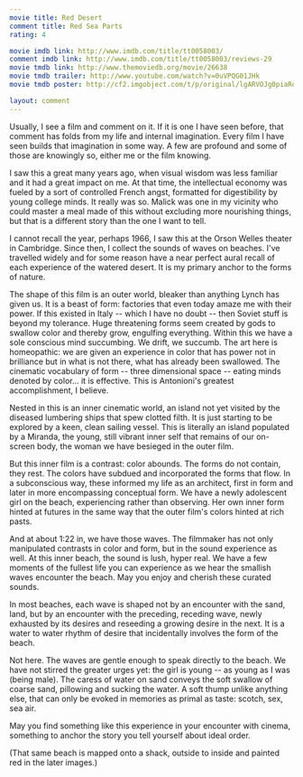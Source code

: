 ```yaml
---
movie title: Red Desert
comment title: Red Sea Parts
rating: 4

movie imdb link: http://www.imdb.com/title/tt0058003/
comment imdb link: http://www.imdb.com/title/tt0058003/reviews-29
movie tmdb link: http://www.themoviedb.org/movie/26638
movie tmdb trailer: http://www.youtube.com/watch?v=0uVPQG01JHk
movie tmdb poster: http://cf2.imgobject.com/t/p/original/lgARVOJg0piaRoe2JnRnLtUjWMT.jpg

layout: comment
---
```


Usually, I see a film and comment on it. If it is one I have seen before, that comment has folds from my life and internal imagination. Every film I have seen builds that imagination in some way. A few are profound and some of those are knowingly so, either me or the film knowing.

I saw this a great many years ago, when visual wisdom was less familiar and it had a great impact on me. At that time, the intellectual economy was fueled by a sort of controlled French angst, formatted for digestibility by young college minds. It really was so. Malick was one in my vicinity who could master a meal made of this without excluding more nourishing things, but that is a different story than the one I want to tell.

I cannot recall the year, perhaps 1966, I saw this at the Orson Welles theater in Cambridge. Since then, I collect the sounds of waves on beaches. I've travelled widely and for some reason have a near perfect aural recall of each experience of the watered desert. It is my primary anchor to the forms of nature.

The shape of this film is an outer world, bleaker than anything Lynch has given us. It is a beast of form: factories that even today amaze me with their power. If this existed in Italy -- which I have no doubt -- then Soviet stuff is beyond my tolerance. Huge threatening forms seem created by gods to swallow color and thereby grow, engulfing everything. Within this we have a sole conscious mind succumbing. We drift, we succumb. The art here is homeopathic: we are given an experience in color that has power not in brilliance but in what is not there, what has already been swallowed. The cinematic vocabulary of form -- three dimensional space -- eating minds denoted by color... it is effective. This is Antonioni's greatest accomplishment, I believe.

Nested in this is an inner cinematic world, an island not yet visited by the diseased lumbering ships that spew clotted filth. It is just starting to be explored by a keen, clean sailing vessel. This is literally an island populated by a Miranda, the young, still vibrant inner self that remains of our on-screen body, the woman we have besieged in the outer film.

But this inner film is a contrast: color abounds. The forms do not contain, they rest. The colors have subdued and incorporated the forms that flow. In a subconscious way, these informed my life as an architect, first in form and later in more encompassing conceptual form. We have a newly adolescent girl on the beach, experiencing rather than observing. Her own inner form hinted at futures in the same way that the outer film's colors hinted at rich pasts.

And at about 1:22 in, we have those waves. The filmmaker has not only manipulated contrasts in color and form, but in the sound experience as well. At this inner beach, the sound is lush, hyper real. We have a few moments of the fullest life you can experience as we hear the smallish waves encounter the beach. May you enjoy and cherish these curated sounds.

In most beaches, each wave is shaped not by an encounter with the sand, land, but by an encounter with the preceding, receding wave, newly exhausted by its desires and reseeding a growing desire in the next. It is a water to water rhythm of desire that incidentally involves the form of the beach.

Not here. The waves are gentle enough to speak directly to the beach. We have not stirred the greater urges yet: the girl is young -- as young as I was (being male). The caress of water on sand conveys the soft swallow of coarse sand, pillowing and sucking the water. A soft thump unlike anything else, that can only be evoked in memories as primal as taste: scotch, sex, sea air.

May you find something like this experience in your encounter with cinema, something to anchor the story you tell yourself about ideal order.

(That same beach is mapped onto a shack, outside to inside and painted red in the later images.)